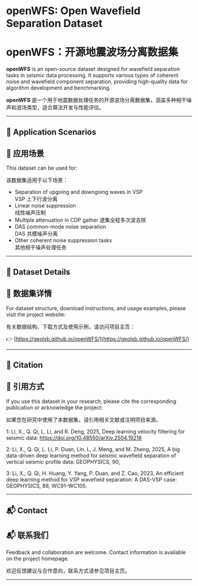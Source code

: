 # openWFS: Open Wavefield Separation Dataset  
# openWFS：开源地震波场分离数据集

**openWFS** is an open-source dataset designed for wavefield separation tasks in seismic data processing. It supports various types of coherent noise and wavefield component separation, providing high-quality data for algorithm development and benchmarking.

**openWFS** 是一个用于地震数据处理任务的开源波场分离数据集，涵盖多种相干噪声和波场类型，适合算法开发与性能评估。

---

## 🎯 Application Scenarios  
## 🎯 应用场景

This dataset can be used for:

该数据集适用于以下场景：

- Separation of upgoing and downgoing waves in VSP  
  VSP 上下行波分离  
- Linear noise suppression  
  线性噪声压制  
- Multiple attenuation in CDP gather 
  道集全程多次波去除  
- DAS common-mode noise separation  
  DAS 共模噪声分离  
- Other coherent noise suppression tasks  
  其他相干噪声处理任务  

---

## 📂 Dataset Details  
## 📂 数据集详情

For dataset structure, download instructions, and usage examples, please visit the project website:

有关数据结构、下载方式及使用示例，请访问项目主页：

👉 [https://geolxb.github.io/openWFS/](https://geolxb.github.io/openWFS/)

---

## 📄 Citation  
## 📄 引用方式

If you use this dataset in your research, please cite the corresponding publication or acknowledge the project:

如果您在研究中使用了本数据集，请引用相关文献或注明项目来源。

1: Li, X., Q. Qi, L. Li, and R. Deng, 2025, Deep learning velocity filtering for seismic data: https://doi.org/10.48550/arXiv.2504.19216

2: Li, X., Q. Qi, L. Li, P. Duan, Lin. L, J. Meng, and M. Zheng, 2025, A big data-driven deep learning method for seismic wavefield separation of vertical seismic profile data: GEOPHYSICS, 90,

3: Li, X., Q. Qi, H. Huang, Y. Yang, P. Duan, and Z. Cao, 2023, An efficient deep learning method for VSP wavefield separation: A DAS-VSP case: GEOPHYSICS, 88, WC91–WC105.

---

## 📬 Contact  
## 📬 联系我们

Feedback and collaboration are welcome. Contact information is available on the project homepage.

欢迎反馈建议与合作意向，联系方式请参见项目主页。

---
